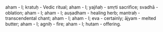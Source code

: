 aham - I; kratuḥ - Vedic ritual; aham - I; yajñaḥ - smṛti sacriﬁce; svadhā - oblation; aham - I; aham - I; auṣadham - healing herb; mantraḥ - transcendental chant; aham - I; aham - I; eva - certainly; ājyam - melted butter; aham - I; agniḥ - ﬁre; aham - I; hutam - offering.
